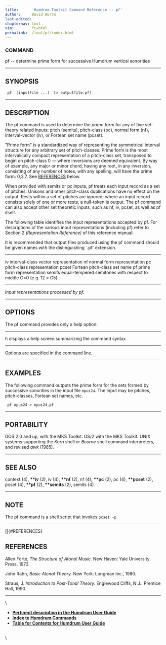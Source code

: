 ```yaml
---
title:		'Humdrum Toolkit Command Reference -- pf'
author:		David Huron
last-edited:	
chapternav:	tool
vim:		ft=html
permalink:	/tool/pf/index.html
---
```



### COMMAND

<span class="tool">pf</span> -- determine prime form for successive Humdrum vertical
sonorities

------------------------------------------------------------------------

## SYNOPSIS ##

` pf  [inputfile ...]  [> outputfile.pf]`

------------------------------------------------------------------------

## DESCRIPTION ##

The <span class="tool">pf</span> command is used to determine the *prime form* for any of five
set-theory related inputs: pitch (<span class="rep">semits</span>), pitch-class (<span class="rep">pc</span>),
normal form (<span class="rep">nf</span>), interval-vector (<span class="rep">iv</span>), or Fortean set name
(<span class="rep">pcset</span>).

\"Prime form\" is a standardized way of representing the symmetrical
interval structure for any arbitrary set of pitch-classes. Prime form is
the most intervalically compact representation of a pitch-class set,
transposed to begin on pitch-class 0 &mdash; where inversions are deemed
equivalent. By way of example, any major or minor chord, having any
root, in any inversion, consisting of any number of notes, with any
spelling, will have the prime form: 0,3,7. See [REFERENCES](#REFERENCES)
below.

When provided with <span class="rep">semits</span> or <span class="rep">pc</span> inputs, <span class="tool">pf</span> treats each input
record as a set of pitches. Unisons and other pitch-class duplications
have no effect on the output. Rests within a set of pitches are ignored;
where an input record consists solely of one or more rests, a null-token
is output. The <span class="tool">pf</span> command can also accept other set theoretic
inputs, such as <span class="rep">nf</span>, <span class="rep">iv</span>, <span class="rep">pcset</span>, as well as <span class="rep">pf</span> itself.

The following table identifies the input representations accepted by
<span class="tool">pf</span>. For descriptions of the various input representations (including
<span class="rep">pf</span>) refer to Section 2 *(Representation Reference)* of this
reference manual.

It is recommended that output files produced using the <span class="tool">pf</span> command
should be given names with the distinguishing \`.pf\' extension.

------------ --------------------------------------------------------------------
<span class="rep">iv</span>       interval-class vector representation
<span class="rep">nf</span>       normal form representation
<span class="rep">pc</span>       pitch-class representation
<span class="rep">pcset</span>    Fortean pitch-class set name
<span class="rep">pf</span>       prime form representation
<span class="rep">semits</span>   equal-tempered semitones with respect to middle C=0 (e.g. 12 = C5)
------------ --------------------------------------------------------------------

*Input representations processed by <span class="tool">pf</span>.*

------------------------------------------------------------------------

## OPTIONS ##

The <span class="tool">pf</span> command provides only a help option:

-------- -------------------------------------------------------
<span class="option">h</span>   displays a help screen summarizing the command syntax
-------- -------------------------------------------------------

Options are specified in the command line.

------------------------------------------------------------------------

## EXAMPLES ##

The following command outputs the prime form for the sets formed by
successive sonorities in the input file `opus24`. The input may be
pitches, pitch-classes, Fortean set names, etc.

` pf opus24 > opus24.pf`

------------------------------------------------------------------------

## PORTABILITY ##

DOS 2.0 and up, with the MKS Toolkit. OS/2 with the MKS Toolkit. UNIX
systems supporting the *Korn* shell or *Bourne* shell command
interpreters, and revised *awk* (1985).

------------------------------------------------------------------------

## SEE ALSO ##

<span class="tool">context</span> (4), **\*\*iv** (2), <span class="tool">iv</span> (4),
**\*\*nf** (2), <span class="tool">nf</span> (4), **\*\*pc** (2), <span class="tool">pc</span>
(4), **\*\*pcset** (2), <span class="tool">pcset</span> (4), **\*\*pf** (2),
**\*\*semits** (2), <span class="tool">semits</span> (4)

------------------------------------------------------------------------

## NOTE ##

The <span class="tool">pf</span> command is a shell script that invokes `pcset -p`.

------------------------------------------------------------------------

[]{#REFERENCES}

## REFERENCES ##

Allen Forte, *The Structure of Atonal Music.* New Haven: Yale University
Press, 1973.

John Rahn, *Basic Atonal Theory.* New York: Longman Inc., 1980.

Straus, J. *Introduction to Post-Tonal Theory.* Englewood Cliffs, N.J.:
Prentice Hall, 1990.

------------------------------------------------------------------------

\

-   [**Pertinent description in the Humdrum User
    Guide**](../guide34.html#Prime_Form)
-   [**Index to Humdrum Commands**](../commands.toc.html)
-   [**Table for Contents for Humdrum User Guide**](../guide.toc.html)

\
\

